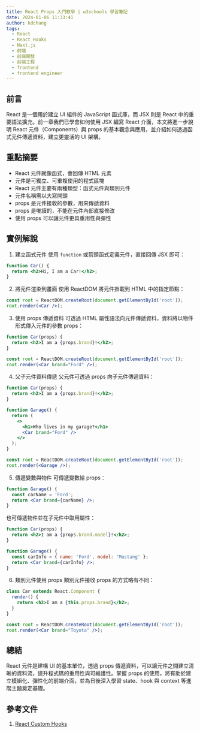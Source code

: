 ```yaml
---
title: React Props 入門教學 | w3schools 學習筆記
date: 2024-01-06 11:33:41
author: kdchang
tags:
  - React
  - React Hooks
  - Next.js
  - 前端
  - 前端開發
  - 前端工程
  - frontend
  - frontend engineer
---
```


## 前言

React 是一個用於建立 UI 組件的 JavaScript 函式庫，而 JSX 則是 React 中的重要語法擴充。前一章我們已學會如何使用 JSX 編寫 React 介面，本文將進一步說明 React 元件（Components）與 props 的基本觀念與應用，並介紹如何透過函式元件傳遞資料，建立更靈活的 UI 架構。

## 重點摘要

- React 元件就像函式，會回傳 HTML 元素
- 元件是可獨立、可重複使用的程式區塊
- React 元件主要有兩種類型：函式元件與類別元件
- 元件名稱需以大寫開頭
- props 是元件接收的參數，用來傳遞資料
- props 是唯讀的，不能在元件內部直接修改
- 使用 props 可以讓元件更具重用性與彈性

## 實例解說

1. 建立函式元件
   使用 `function` 或箭頭函式定義元件，直接回傳 JSX 即可：

```jsx
function Car() {
  return <h2>Hi, I am a Car!</h2>;
}
```

2. 將元件渲染到畫面
   使用 ReactDOM 將元件掛載到 HTML 中的指定節點：

```jsx
const root = ReactDOM.createRoot(document.getElementById('root'));
root.render(<Car />);
```

3. 使用 props 傳遞資料
   可透過 HTML 屬性語法向元件傳遞資料，資料將以物件形式傳入元件的參數 props：

```jsx
function Car(props) {
  return <h2>I am a {props.brand}!</h2>;
}

const root = ReactDOM.createRoot(document.getElementById('root'));
root.render(<Car brand="Ford" />);
```

4. 父子元件資料傳遞
   父元件可透過 props 向子元件傳遞資料：

```jsx
function Car(props) {
  return <h2>I am a {props.brand}!</h2>;
}

function Garage() {
  return (
    <>
      <h1>Who lives in my garage?</h1>
      <Car brand="Ford" />
    </>
  );
}

const root = ReactDOM.createRoot(document.getElementById('root'));
root.render(<Garage />);
```

5. 傳遞變數與物件
   可傳遞變數給 props：

```jsx
function Garage() {
  const carName = 'Ford';
  return <Car brand={carName} />;
}
```

也可傳遞物件並在子元件中取用屬性：

```jsx
function Car(props) {
  return <h2>I am a {props.brand.model}!</h2>;
}

function Garage() {
  const carInfo = { name: 'Ford', model: 'Mustang' };
  return <Car brand={carInfo} />;
}
```

6. 類別元件使用 props
   類別元件接收 props 的方式略有不同：

```jsx
class Car extends React.Component {
  render() {
    return <h2>I am a {this.props.brand}</h2>;
  }
}

const root = ReactDOM.createRoot(document.getElementById('root'));
root.render(<Car brand="Toyota" />);
```

## 總結

React 元件是建構 UI 的基本單位，透過 props 傳遞資料，可以讓元件之間建立清晰的資料流，提升程式碼的重用性與可維護性。掌握 props 的使用，將有助於建立模組化、彈性化的前端介面，並為日後深入學習 state、hook 與 context 等進階主題奠定基礎。

## 參考文件

1. [React Custom Hooks](https://www.w3schools.com/react/react_customhooks.asp)
